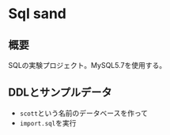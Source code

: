 # Sql sand

## 概要

SQLの実験プロジェクト。MySQL5.7を使用する。

## DDLとサンプルデータ

- `scott`という名前のデータベースを作って
- `import.sql`を実行



